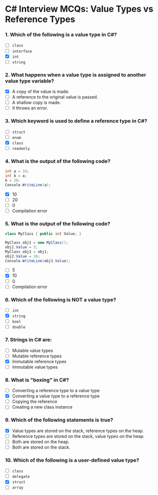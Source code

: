 # C# Interview MCQs: Value Types vs Reference Types

### 1. Which of the following is a value type in C#?
- [ ] `class`
- [ ] `interface`
- [x] `int`
- [ ] `string`

### 2. What happens when a value type is assigned to another value type variable?
- [x] A copy of the value is made.
- [ ] A reference to the original value is passed.
- [ ] A shallow copy is made.
- [ ] It throws an error.

### 3. Which keyword is used to define a reference type in C#?
- [ ] `struct`
- [ ] `enum`
- [x] `class`
- [ ] `readonly`

### 4. What is the output of the following code?
```csharp
int a = 10;
int b = a;
b = 20;
Console.WriteLine(a);
```
- [x] 10
- [ ] 20
- [ ] 0
- [ ] Compilation error

### 5. What is the output of the following code?
```csharp
class MyClass { public int Value; }

MyClass obj1 = new MyClass();
obj1.Value = 5;
MyClass obj2 = obj1;
obj2.Value = 10;
Console.WriteLine(obj1.Value);
```
- [ ] 5  
- [x] 10  
- [ ] 0  
- [ ] Compilation error

### 6. Which of the following is NOT a value type?
- [ ] `int`
- [x] `string`
- [ ] `bool`
- [ ] `double`

### 7. Strings in C# are:
- [ ] Mutable value types
- [ ] Mutable reference types
- [x] Immutable reference types
- [ ] Immutable value types

### 8. What is "boxing" in C#?
- [ ] Converting a reference type to a value type
- [x] Converting a value type to a reference type
- [ ] Copying the reference
- [ ] Creating a new class instance

### 9. Which of the following statements is true?
- [x] Value types are stored on the stack, reference types on the heap.
- [ ] Reference types are stored on the stack, value types on the heap.
- [ ] Both are stored on the heap.
- [ ] Both are stored on the stack.

### 10. Which of the following is a user-defined value type?
- [ ] `class`
- [ ] `delegate`
- [x] `struct`
- [ ] `array`
